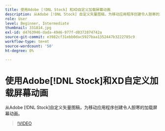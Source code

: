 ```yaml
---
title: 使用Adobe [!DNL Stock] 和XD自定义加载屏幕动画
description: 从Adobe [!DNL Stock] 自定义矢量图稿，为移动应用程序创建令人胆寒的加载屏幕动画
role: User
level: Beginner, Intermediate
thumbnail: 331814.jpg
exl-id: d4763946-dada-4946-977f-d0372874742a
source-git-commit: e3982cf31ebb0dac5927baa1352447b3222785c9
workflow-type: tm+mt
source-wordcount: '50'
ht-degree: 0%

---
```


# 使用Adobe[!DNL Stock]和XD自定义加载屏幕动画

从Adobe [!DNL Stock]自定义矢量图稿，为移动应用程序创建令人胆寒的加载屏幕动画。

>[!VIDEO](https://video.tv.adobe.com/v/331814?hidetitle=true)
